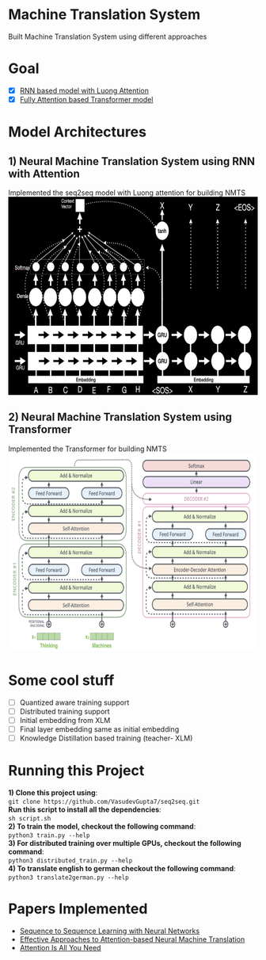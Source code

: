 # Machine Translation System
Built Machine Translation System using different approaches

# Goal
- [x] [RNN based model with Luong Attention](rnn_attention.py)
- [x] [Fully Attention based Transformer model](transformers.py)

# Model Architectures
## 1) Neural Machine Translation System using RNN with Attention
Implemented the seq2seq model with Luong attention for building NMTS <br>
<img src="assets/rnn_model.png" width="700" height="400"/> <br>

## 2) Neural Machine Translation System using Transformer
Implemented the Transformer for building NMTS <br>
<img src="assets/transformers_model.png" width="700" height="400"/> <br>

# Some cool stuff
- [ ] Quantized aware training support
- [ ] Distributed training support
- [ ] Initial embedding from XLM
- [ ] Final layer embedding same as initial embedding
- [ ] Knowledge Distillation based training (teacher- XLM)

# Running this Project
**1) Clone this project using**: <br>
`git clone https://github.com/VasudevGupta7/seq2seq.git`<br>
**Run this script to install all the dependencies**: <br>
`sh script.sh`<br>
**2) To train the model, checkout the following command**:<br>
`python3 train.py --help`<br>
**3) For distributed training over multiple GPUs, checkout the following command**:<br>
`python3 distributed_train.py --help`<br>
**4) To translate english to german checkout the following command**:<br>
`python3 translate2german.py --help`<br>

# Papers Implemented
- [Sequence to Sequence Learning with Neural Networks](https://arxiv.org/abs/1409.3215)
- [Effective Approaches to Attention-based Neural Machine Translation](https://arxiv.org/abs/1508.04025)
- [Attention Is All You Need](https://arxiv.org/abs/1706.03762)
